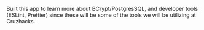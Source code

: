 Built this app to learn more about BCrypt/PostgresSQL, and developer tools (ESLint, Prettier) since these will be some of the tools we will be utilizing at Cruzhacks.